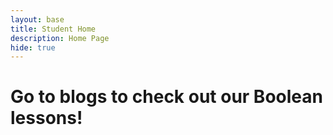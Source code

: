 ```yaml
---
layout: base
title: Student Home 
description: Home Page
hide: true
---
```


# Go to blogs to check out our Boolean lessons!
